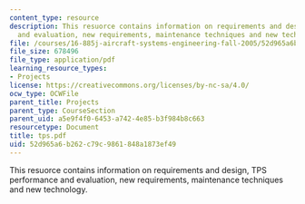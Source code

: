 ```yaml
---
content_type: resource
description: This resuorce contains information on requirements and design, TPS performance
  and evaluation, new requirements, maintenance techniques and new technology.
file: /courses/16-885j-aircraft-systems-engineering-fall-2005/52d965a6b262c79c9861848a1873ef49_tps.pdf
file_size: 678496
file_type: application/pdf
learning_resource_types:
- Projects
license: https://creativecommons.org/licenses/by-nc-sa/4.0/
ocw_type: OCWFile
parent_title: Projects
parent_type: CourseSection
parent_uid: a5e9f4f0-6453-a742-4e85-b3f984b8c663
resourcetype: Document
title: tps.pdf
uid: 52d965a6-b262-c79c-9861-848a1873ef49
---
```

This resuorce contains information on requirements and design, TPS performance and evaluation, new requirements, maintenance techniques and new technology.